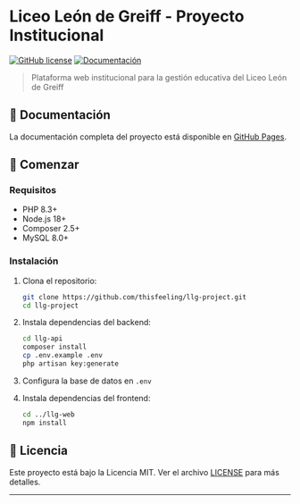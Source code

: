# Liceo León de Greiff - Proyecto Institucional

[![GitHub license](https://img.shields.io/github/license/thisfeeling/llg-project)](https://github.com/thisfeeling/llg-project)
[![Documentación](https://img.shields.io/badge/docs-gitbook-blue)](https://thisfeeling.github.io/llg-project)

> Plataforma web institucional para la gestión educativa del Liceo León de Greiff

## 📖 Documentación

La documentación completa del proyecto está disponible en [GitHub Pages](https://thisfeeling.github.io/llg-project).

## 🚀 Comenzar

### Requisitos
- PHP 8.3+
- Node.js 18+
- Composer 2.5+
- MySQL 8.0+

### Instalación

1. Clona el repositorio:
   ```bash
   git clone https://github.com/thisfeeling/llg-project.git
   cd llg-project
   ```

2. Instala dependencias del backend:
   ```bash
   cd llg-api
   composer install
   cp .env.example .env
   php artisan key:generate
   ```

3. Configura la base de datos en `.env`

4. Instala dependencias del frontend:
   ```bash
   cd ../llg-web
   npm install
   ```

## 📄 Licencia

Este proyecto está bajo la Licencia MIT. Ver el archivo [LICENSE](LICENSE) para más detalles.

---
